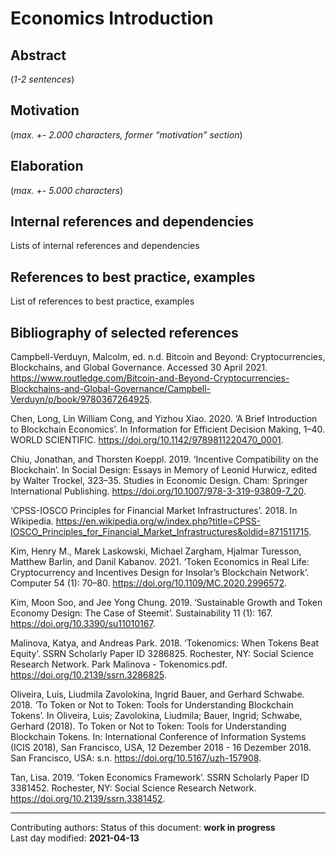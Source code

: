 # Economics Introduction

## Abstract

(*1-2 sentences*)
    
## Motivation

(*max. +- 2.000 characters, former “motivation” section*) 
    
## Elaboration

(*max. +- 5.000 characters*)
    
## Internal references and dependencies

Lists of internal references and dependencies 
    
## References to best practice, examples  

List of references to best practice, examples 
	
## Bibliography of selected references

Campbell-Verduyn, Malcolm, ed. n.d. Bitcoin and Beyond: Cryptocurrencies, Blockchains, and Global Governance. Accessed 30 April 2021. https://www.routledge.com/Bitcoin-and-Beyond-Cryptocurrencies-Blockchains-and-Global-Governance/Campbell-Verduyn/p/book/9780367264925.

Chen, Long, Lin William Cong, and Yizhou Xiao. 2020. ‘A Brief Introduction to Blockchain Economics’. In Information for Efficient Decision Making, 1–40. WORLD SCIENTIFIC. https://doi.org/10.1142/9789811220470_0001.

Chiu, Jonathan, and Thorsten Koeppl. 2019. ‘Incentive Compatibility on the Blockchain’. In Social Design: Essays in Memory of Leonid Hurwicz, edited by Walter Trockel, 323–35. Studies in Economic Design. Cham: Springer International Publishing. https://doi.org/10.1007/978-3-319-93809-7_20.

‘CPSS-IOSCO Principles for Financial Market Infrastructures’. 2018. In Wikipedia. https://en.wikipedia.org/w/index.php?title=CPSS-IOSCO_Principles_for_Financial_Market_Infrastructures&oldid=871511715.

Kim, Henry M., Marek Laskowski, Michael Zargham, Hjalmar Turesson, Matthew Barlin, and Danil Kabanov. 2021. ‘Token Economics in Real Life: Cryptocurrency and Incentives Design for Insolar’s Blockchain Network’. Computer 54 (1): 70–80. https://doi.org/10.1109/MC.2020.2996572.

Kim, Moon Soo, and Jee Yong Chung. 2019. ‘Sustainable Growth and Token Economy Design: The Case of Steemit’. Sustainability 11 (1): 167. https://doi.org/10.3390/su11010167.

Malinova, Katya, and Andreas Park. 2018. ‘Tokenomics: When Tokens Beat Equity’. SSRN Scholarly Paper ID 3286825. Rochester, NY: Social Science Research Network. Park Malinova - Tokenomics.pdf. https://doi.org/10.2139/ssrn.3286825.

Oliveira, Luis, Liudmila Zavolokina, Ingrid Bauer, and Gerhard Schwabe. 2018. ‘To Token or Not to Token: Tools for Understanding Blockchain Tokens’. In Oliveira, Luis; Zavolokina, Liudmila; Bauer, Ingrid; Schwabe, Gerhard  (2018). To Token or Not to Token: Tools for Understanding Blockchain Tokens.  In: International Conference of Information Systems (ICIS 2018), San Francisco, USA, 12 Dezember 2018 - 16 Dezember 2018. San Francisco, USA: s.n. https://doi.org/10.5167/uzh-157908.

Tan, Lisa. 2019. ‘Token Economics Framework’. SSRN Scholarly Paper ID 3381452. Rochester, NY: Social Science Research Network. https://doi.org/10.2139/ssrn.3381452.


________

Contributing authors: 
Status of this document: **work in progress**  
Last day modified: **2021-04-13**